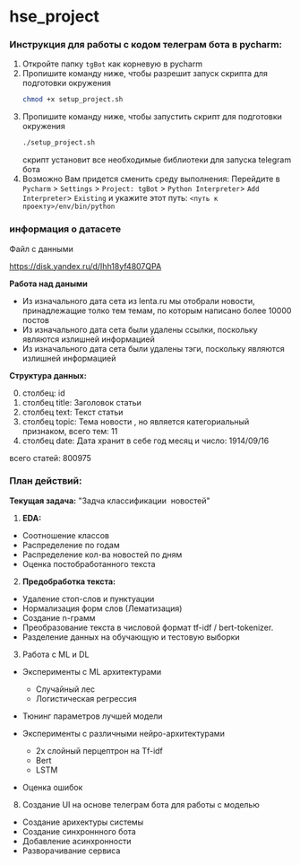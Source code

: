 # hse_project

### Инструкция для работы с кодом телеграм бота в pycharm:

1. Откройте папку `tgBot` как корневую в pycharm
2. Пропишите команду ниже, чтобы разрешит запуск скрипта для подготовки окружения
    ```bash
    chmod +x setup_project.sh
    ```
3. Пропишите команду ниже, чтобы запустить скрипт для подготовки окружения
    ```bash
    ./setup_project.sh
    ```
    скрипт установит все необходимые библиотеки для запуска telegram бота
4. Возможно Вам придется сменить среду выполнения: Перейдите в `Pycharm` > `Settings` > `Project: tgBot` > `Python Interpreter`> `Add Interpreter`> `Existing` и укажите этот путь: `<путь к проекту>/env/bin/python`

### информация о датасете

Файл с данными

https://disk.yandex.ru/d/Ihh18yf4807QPA

**Работа над даными**
* Из изначального дата сета из lenta.ru мы отобрали новости, принадлежащие толко тем темам, по которым написано более 10000 постов
* Из изначального дата сета были удалены ссылки, поскольку являются излишней информацией
* Из изначального дата сета были удалены тэги, поскольку являются излишней информацией

 **Структура данных:**

0. столбец: id
1. столбец title: Заголовок статьи <str>
2. столбец text: Текст статьи <str>
3. столбец topic: Тема новости <str>, но является категориальный признаком, всего тем: 11
4. столбец date: Дата <str> хранит в себе год месяц и число: 1914/09/16

всего статей: 800975

### План действий:

 **Текущая задача:** "Задча классификации  новостей"

1. **EDA:**
* Соотношение классов
* Распределение по годам
* Распределение кол-ва новостей по дням
* Оценка постобработанного текста

2. **Предобработка текста:**
* Удаление стоп-слов и пунктуации
* Нормализация форм слов (Лематизация)
* Создание n-грамм
* Преобразование текста в числовой формат tf-idf / bert-tokenizer.
* Разделение данных на обучающую и тестовую выборки

3. Работа с ML и DL
* Эксперименты с ML архитектурами
  * Случайный лес
  * Логистическая регрессия
* Тюнинг параметров лучшей модели
* Эксперименты с различными нейро-архитектурами
  * 2х слойный перцептрон на Tf-idf
  * Bert
  * LSTM

* Оценка ошибок

8. Создание UI на основе телеграм бота для работы с моделью
* Создание арихектуры системы
* Создание синхроннного бота
* Добавление асинхронности
* Разворачивание сервиса
